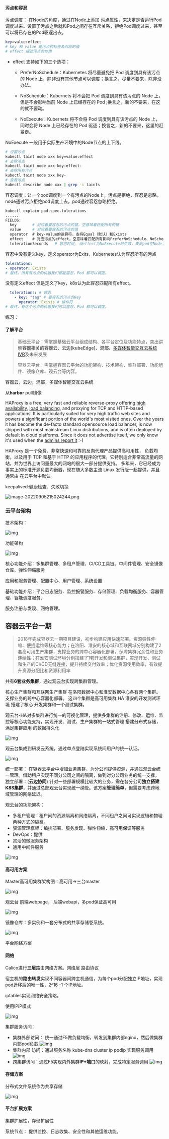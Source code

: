 #### 污点和容忍

污点调度： 在Node的角度，通过在Node上添加 污点属性，来决定是否运行Pod调度过来。设置了污点之后就和Pod之间存在互斥关系，拒绝Pod调度过来，甚至可以将已存在的Pod驱逐出去。

```sh
key=value:effect
# key 和 value 是污点的标签及对应的值
# effect 描述污点的作用
```

- effect 支持如下的三个选项： 

  - PreferNoSchedule：Kubernetes 将尽量避免把 Pod 调度到具有该污点的 Node 上，除非没有其他节点可以调度；换言之，尽量不要来，除非没办法。

  - NoSchedule：Kubernets 将不会把 Pod 调度到具有该污点的 Node 上，但是不会影响当前 Node 上已经存在的 Pod ;换言之，新的不要来，在这的就不要动。

  - NoExecute：Kubernets 将不会将 Pod 调度到具有该污点的 Node 上，同时会将 Node 上已经存在的 Pod 驱逐；换言之，新的不要来，这里的赶紧走。

NoExecute 一般用于实际生产环境中的Node节点的上下线。

```sh
# 设置污点
kubectl taint node xxx key=value:effect
# 去除污点
kubectl taint node xxx key:effect-
# 去除所有污点
kubectl taint node xxx key-
# 查看污点
kubectl describe node xxx | grep -i taints
```

容忍调度：让一个pod调度到一个有污点的Node上，污点是拒绝，容忍是忽略。node通过污点拒绝pod调度上去，pod通过容忍忽略拒绝。

```sh
kubectl explain pod.spec.tolerations
......
FIELDS:
  key       # 对应着要容忍的污点的键，空意味着匹配所有的键
  value     # 对应着要容忍的污点的值
  operator  # key-value的运算符，支持Equal（默认）和Exists
  effect    # 对应污点的effect，空意味着匹配所有影响PreferNoSchedule、NoSchedule、 NoExecute
  tolerationSeconds   # 容忍时间, 当effect为NoExecute时生效，表示pod在Node上的停留时间
```

容忍中没有定义key，定义operator为Exits，Kubernetes认为容忍所有的污点
```yml
tolerations:
- operator: Exists
# 最终，所有有污点的机器我们都能容忍，Pod 都可以调度。
```
没有定义effect 但是定义了key，k8s认为此容忍匹配所有effect。
```yaml
  tolerations: # 容忍
    - key: "tag" # 要容忍的污点的key
      operator: Exists # 操作符
# 最终，有这个污点的机器我们可以容忍，Pod 都可以调度。
```

练习：

#### 了解平台

>  基础云平台：需掌握基础云平台组成结构、各平台定位及功能特点，突出讲解**容器相关的容器云、云边[kubeEdge]、混部、**[多媒体智能交互云系统 IVR](https://www.kdocs.cn/l/ckDBEvKEcDkb)及未来发展
>
> 容器云平台：需掌握容器云平台的功能架构、技术架构、集群部署、功能组件、镜像仓库、观云台等内容。
>

容器云，云边，混部，多媒体智能交互云系统

从**harbor** pull镜像

HAProxy is a free, very fast and reliable reverse-proxy offering [high availability](http://en.wikipedia.org/wiki/High_availability), [load balancing](http://en.wikipedia.org/wiki/Load_balancer), and proxying for TCP and HTTP-based applications. It is particularly suited for very high traffic web sites and powers a significant portion of the world's most visited ones. Over the years it has become the de-facto standard opensource load balancer, is now shipped with most mainstream Linux distributions, and is often deployed by default in cloud platforms. Since it does not advertise itself, we only know it's used when the [admins report it](https://www.haproxy.org/they-use-it.html) :-)

HAProxy 是一个免费、非常快速和可靠的反向代理产品提供高可用性， 负载均衡，以及用于 TCP 和基于 HTTP 的应用程序的代理。它特别适合非常高流量的网站，并为世界上访问量最大的网站的很大一部分提供支持。 多年来，它已经成为事实上的标准开源负载均衡器，现在随大多数主流 Linux 发行版一起提供，并且通常由 在云平台中默认。

keepalived:健康检查、失败切换

![image-20220905215024244.png](./8.20号学习记录.assets/xhk7aeakcdnhe_cba7d4bda18c43c28ece028789872930.png)



### 云平台架构

技术架构：

![img](./8.20号学习记录.assets/97ff12a86f745157a95d06d89729993d34de3a43.png)

功能架构

![img](./8.20号学习记录.assets/0009fe7f00052b5b238d87022db249186e1ead39.png)

核心功能介绍：多集群管理、多租户管理、CI/CD工具链、中间件管理、安全镜像仓库、弹性伸缩服务

应用和服务管理、配置中心、用户管理、系统设置

基础功能介绍：平台日志服务、监控报警服务、存储管理、负载均衡服务、容器管理、智能调度服务、

服务注册与发现、网络管理。

## 容器云平台一期

> 2018年完成容器云一期项目建设，初步构建应用快速部署、资源弹性伸缩、便捷运维等核心能力；在洛阳、淮安的核心域和互联网域分别构建了2套高可用生产集群，支撑业务的跨中心容器化部署，保障集群冗余性和业务连续性；在淮安测试环境分别搭建了1套开发和测试集群，实现开发、测试和生产的CI/CD无缝连接，提升持续交付效率；优化资源使用效率，有效提升资源分配比和资源利用率

共有**6套业务集群**，通过观云台实现跨集群管理。

核心生产集群和互联网生产集群 在洛阳数据中心和淮安数据中心各有两个集群。支撑业务的跨中心容器化部署。 这四个集群是高可用集群 HA
淮安的开发测试环境 搭建了核心 开发集群和一个测试集群。

观云台-HA对多集群进行统一的可视化管理，提供多集群的注册、修改、运维、监控等核心功能支持，实现开发、测试、生产集群的一站式管理
搭建分布式存储，满足集群应用 的数据持久化

![img](./8.20号学习记录.assets/94ec9beedfafd6d5198e4d4c46a29d20d46d75e7.png)

观云台集成到研发云系统，通过单点登陆实现系统间用户的统一认证。

![img](./8.20号学习记录.assets/97d3621f6804c60c6f866c86c59948da2c8889eb.png)

统一部署：
在容器云平台中增加业务集群，为分公司提供资源，并通过观云台统一管理。借助租户实现不同分公司之间的隔离，做到对分公司业务的统一支撑。
独立部署：(**云边协同**)
针对一些部署规模比较大的业务，需在各分公司**独立搭建K8S集群**，并通过总部观云台实现统一纳管。该方案**管理简单**，但需要考虑跨地域管理的网络延迟。

观云台的功能架构：

* 多租户管理：租户间的资源隔离和网络隔离，不同租户之间可实现逻辑和物理两种方式的隔离。
* 资源管理框架：编排部署、服务发现、弹性伸缩，高可用保证等服务
* DevOps：提供
* 灵活的微服务架构
* 通用中间件服务

![img](./8.20号学习记录.assets/c41430ee0403879d4a35232f13c73e8ab8f36ae9.png)

#### 高可用方案
Master高可用集群架构图：高可用->三台master

![img](./8.20号学习记录.assets/7fd05496785c59816df4fde08bd4754cc99490f0.png)

观云台 前端webpage， 后端webapi，多pod保证高可用

![img](./8.20号学习记录.assets/a97fc4ebcfbf2e18391b5c5715b5cad645dd8151.png)

镜像仓库：多实例和一套分布式的共享存储卷系统。

![img](./8.20号学习记录.assets/d6aaf752838239d7b575720b56ee93b7035c2845.png)

平台网络方案

#### 网络

Calico进行**三层**路由网络方案。网络层 路由协议

宿主机的**路由转发**实现不同容器间跨主机通信，为每个pod分配独立IP地址，实现pod迁移后的唯一性，2^16 -1 个IP地址。

iptables实现网络安全策略。

使用IPIP模式

![img](./8.20号学习记录.assets/12554fb78d399e9a2821966d73d131c3055d40b9.png)

集群服务访问：

* 集群外部访问： 统一通过F5做负载均衡，转发到集群内部nginx，然后做集群内部pod负载
  ![img](./8.20号学习记录.assets/386215802f667a2dddf87e135dea645e87420f47.png)
* 集群内部 访问：通过服务名称 kube-dns cluster ip podip 实现服务调用
  ![img](./8.20号学习记录.assets/46c9b6736ee8fc917f258e152fe1e9a3d6cf902a.png)
* 跨集群访问：通过F5实现内外集群**IP+端口**的映射，完成特定服务调用
  ![img](./8.20号学习记录.assets/de77ff3f51177d27983901a53f15ece2506f7d2c.png)

#### 存储方案

分布式文件系统作为共享存储

![img](./8.20号学习记录.assets/9e282a6a5881413d63a935a7a6711129f166347d.png)

#### 平台扩展方案

集群扩展性，存储扩展性

系统节点： 提供监控、日志收集、安全性和其他运维功能。
